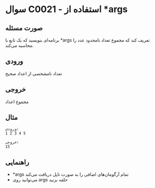 # سوال C0021 - استفاده از *args

## صورت مسئله
برنامه‌ای بنویسید که یک تابع با *args تعریف کند که مجموع تعداد نامحدود عدد را محاسبه می‌کند.

## ورودی
تعداد نامشخصی از اعداد صحیح

## خروجی
مجموع اعداد

## مثال
```
ورودی:
1 2 3 4 5

خروجی:
15
```

## راهنمایی
- *args تمام آرگومان‌های اضافی را به صورت تاپل دریافت می‌کند
- می‌توانید روی args حلقه بزنید
